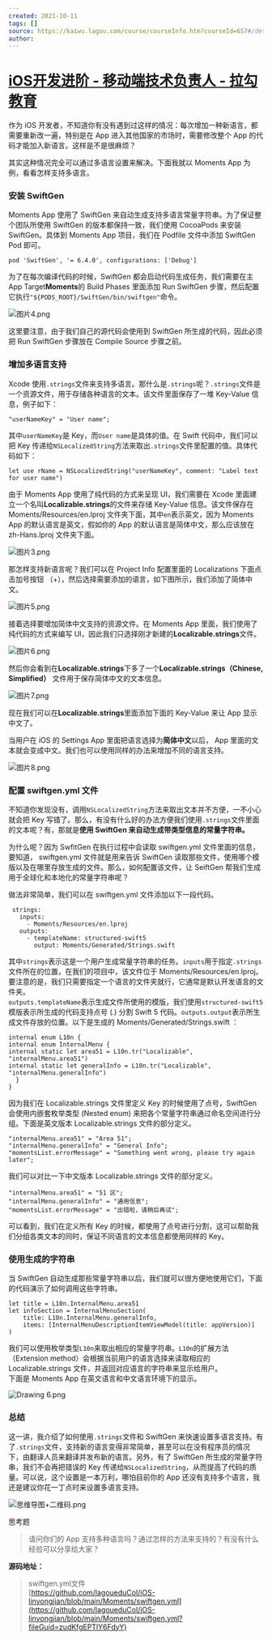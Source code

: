 ```yaml
---
created: 2021-10-11
tags: []
source: https://kaiwu.lagou.com/course/courseInfo.htm?courseId=657#/detail/pc?id=6653
author: 
---
```


# [iOS开发进阶 - 移动端技术负责人 - 拉勾教育](https://kaiwu.lagou.com/course/courseInfo.htm?courseId=657#/detail/pc?id=6653)


作为 iOS 开发者，不知道你有没有遇到过这样的情况：每次增加一种新语言，都需要重新改一遍，特别是在 App 进入其他国家的市场时，需要修改整个 App 的代码才能加入新语言。这样是不是很麻烦？

其实这种情况完全可以通过多语言设置来解决。下面我就以 Moments App 为例，看看怎样支持多语言。

### 安装 SwiftGen

Moments App 使用了 SwiftGen 来自动生成支持多语言常量字符串。为了保证整个团队所使用 SwiftGen 的版本都保持一致，我们使用 CocoaPods 来安装 SwiftGen。具体到 Moments App 项目，我们在 Podfile 文件中添加 SwiftGen Pod 即可。

```
pod 'SwiftGen', '= 6.4.0', configurations: ['Debug']
```

为了在每次编译代码的时候，SwiftGen 都会启动代码生成任务，我们需要在主 App Target**Moments**的 Build Phases 里面添加 Run SwiftGen 步骤，然后配置它执行`"${PODS_ROOT}/SwiftGen/bin/swiftgen"`命令。

![图片4.png](https://s0.lgstatic.com/i/image6/M01/2B/A7/CioPOWBkHlSAeXTsAAMc4RV6WTU312.png)

这里要注意，由于我们自己的源代码会使用到 SwiftGen 所生成的代码，因此必须把 Run SwiftGen 步骤放在 Compile Source 步骤之前。

### 增加多语言支持

Xcode 使用`.strings`文件来支持多语言。那什么是`.strings`呢？`.strings`文件是一个资源文件，用于存储各种语言的文本。该文件里面保存了一堆 Key-Value 信息，例子如下：

```
"userNameKey" = "User name";
```

其中`userNameKey`是 Key，而`User name`是具体的值。在 Swift 代码中，我们可以把 Key 传递给`NSLocalizedString`方法来取出`.strings`文件里配置的值。具体代码如下：

```
let use rName = NSLocalizedString("userNameKey", comment: "Label text for user name")
```

由于 Moments App 使用了纯代码的方式来呈现 UI，我们需要在 Xcode 里面建立一个名叫**Localizable.strings**的文件来存储 Key-Value 信息。该文件保存在 Moments/Resources/en.lproj 文件夹下面，其中`en`表示英文，因为 Moments App 的默认语言是英文，假如你的 App 的默认语言是简体中文，那么应该放在 zh-Hans.lproj 文件夹下面。

![图片3.png](https://s0.lgstatic.com/i/image6/M00/2B/A7/CioPOWBkHmeAY4FcAAgNpRSDhtQ750.png)

那怎样支持新语言呢？我们可以在 Project Info 配置里面的 Localizations 下面点击加号按钮 （+），然后选择需要添加的语言，如下图所示，我们添加了简体中文。

![图片5.png](https://s0.lgstatic.com/i/image6/M00/2B/A7/CioPOWBkHomAUYSMAARlhkCjiB8769.png)

接着选择要增加简体中文支持的资源文件。在 Moments App 里面，我们使用了纯代码的方式来编写 UI，因此我们只选择刚才新建的**Localizable.strings**文件。

![图片6.png](https://s0.lgstatic.com/i/image6/M00/2B/A8/CioPOWBkHq6AeNUbAAkEtHtkg7Y024.png)

然后你会看到在**Localizable.strings**下多了一个**Localizable.strings（Chinese, Simplified）** 文件用于保存简体中文的文本信息。

![图片7.png](https://s0.lgstatic.com/i/image6/M01/2B/9F/Cgp9HWBkHsiAVW0pAAbU0JAhhic101.png)

现在我们可以在**Localizable.strings**里面添加下面的 Key-Value 来让 App 显示中文了。

当用户在 iOS 的 Settings App 里面把语言选择为**简体中文**以后， App 里面的文本就会变成中文。我们也可以使用同样的办法来增加不同的语言支持。

![图片8.png](https://s0.lgstatic.com/i/image6/M01/2B/A8/CioPOWBkHvaADdnnAAFQMZcn0Qs565.png)

### 配置 swiftgen.yml 文件

不知道你发现没有，调用`NSLocalizedString`方法来取出文本并不方便，一不小心就会把 Key 写错了。那么，有没有什么好的办法方便我们使用`.strings`文件里面的文本呢？有，那就是**使用 SwiftGen 来自动生成带类型信息的常量字符串。**

为什么呢？因为 SwfitGen 在执行过程中会读取 swiftgen.yml 文件里面的信息，要知道， swiftgen.yml 文件就是用来告诉 SwiftGen 读取那些文件，使用哪个模版以及在哪里存放生成的文件。那么，如何配置该文件，让 SeiftGen 帮我们生成用于全球化和本地化的常量字符串呢？

做法非常简单，我们可以在 swiftgen.yml 文件添加以下一段代码。

```
 strings:
   inputs:
     - Moments/Resources/en.lproj
   outputs:
     - templateName: structured-swift5
       output: Moments/Generated/Strings.swift
```

其中`strings`表示这是一个用户生成常量字符串的任务。`inputs`用于指定`.strings`文件所在的位置，在我们的项目中，该文件位于 Moments/Resources/en.lproj。要注意的是，我们只需要指定一个语言的文件夹就行，它通常是默认开发语言的文件夹。  
`outputs.templateName`表示生成文件所使用的模版，我们使用`structured-swift5`模版表示所生成的代码支持点号 (.) 分割 Swift 5 代码。`outputs.output`表示所生成文件存放的位置。以下是生成的 Moments/Generated/Strings.swift ：

```
internal enum L10n {
internal enum InternalMenu {
internal static let area51 = L10n.tr("Localizable", "internalMenu.area51")
internal static let generalInfo = L10n.tr("Localizable", "internalMenu.generalInfo")
  }
}
```

因为我们在 Localizable.strings 文件里定义 Key 的时候使用了点号，SwiftGen 会使用内嵌套枚举类型 (Nested enum) 来把各个常量字符串通过命名空间进行分组。下面是英文版本 Localizable.strings 文件的部分定义。

```
"internalMenu.area51" = "Area 51";
"internalMenu.generalInfo" = "General Info";
"momentsList.errorMessage" = "Something went wrong, please try again later";
```

我们可以对比一下中文版本 Localizable.strings 文件的部分定义。

```
"internalMenu.area51" = "51 区";
"internalMenu.generalInfo" = "通用信息";
"momentsList.errorMessage" = "出错啦，请稍后再试";
```

可以看到，我们在定义所有 Key 的时候，都使用了点号进行分割，这可以帮助我们分组各类文本的同时，保证不同语言的文本信息都使用同样的 Key。

### 使用生成的字符串

当 SwiftGen 自动生成那些常量字符串以后，我们就可以很方便地使用它们，下面的代码演示了如何调用这些字符串。

```
let title = L10n.InternalMenu.area51
let infoSection = InternalMenuSection(
    title: L10n.InternalMenu.generalInfo,
    items: [InternalMenuDescriptionItemViewModel(title: appVersion)]
)
```

我们可以使用枚举类型`L10n`来取出相应的常量字符串。`L10n`的扩展方法 （Extension method）会根据当前用户的语言选择来读取相应的 Localizable.strings 文件，并返回对应语言的字符串来显示给用户。  
下面是 Moments App 在英文语言和中文语言环境下的显示。

![Drawing 6.png](https://s0.lgstatic.com/i/image6/M01/2A/AB/CioPOWBi0EqAUJMbAAZDN5VTllQ225.png)

### 总结

这一讲，我介绍了如何使用`.strings`文件和 SwiftGen 来快速设置多语言支持。有了`.strings`文件，支持新的语言变得非常简单，甚至可以在没有程序员的情况下，由翻译人员来翻译并发布新的语言。另外，有了 SwiftGen 所生成的常量字符串，我们不会再把错误的 Key 传递给`NSLocalizedString`，从而提高了代码的质量。可以说，这个设置是一本万利，哪怕目前你的 App 还没有支持多个语言，我还是建议你花一丁点时来设置多语言支持。

![思维导图+二维码.png](https://s0.lgstatic.com/i/image6/M01/2B/B1/CioPOWBkJqWAECB2AAgeL26iQbI826.png)

思考题

> 请问你们的 App 支持多种语言吗？通过怎样的方法来支持的？有没有什么经验可以分享给大家？

**源码地址：**

> swiftgen.yml文件  
> [https://github.com/lagoueduCol/iOS-linyongjian/blob/main/Moments/swiftgen.yml](https://github.com/lagoueduCol/iOS-linyongjian/blob/main/Moments/swiftgen.yml?fileGuid=zudKfgEPTlY6FdyY)
